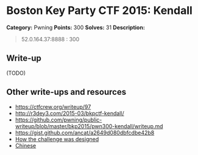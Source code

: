 # Boston Key Party CTF 2015: Kendall

**Category:** Pwning
**Points:** 300
**Solves:** 31
**Description:**

> 52.0.164.37:8888 : 300

## Write-up

(TODO)

## Other write-ups and resources

* <https://ctfcrew.org/writeup/97>
* <http://r3dey3.com/2015-03/bkpctf-kendall/>
* <https://github.com/pwning/public-writeup/blob/master/bkp2015/pwn300-kendall/writeup.md>
* <https://gist.github.com/ancat/a2649d080dbfcdbe42b8>
* [How the challenge was designed](http://mweissbacher.com/blog/2015/03/01/boston-key-party-2015-kendall-challenge-superfish/)
* [Chinese](http://www.secpulse.com/archives/5013.html)